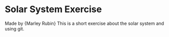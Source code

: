 # Solar System Exercise
Made by {Marley Rubin}
This is a short exercise about the solar system and using git.